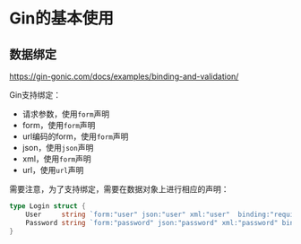 # Gin的基本使用

## 数据绑定

https://gin-gonic.com/docs/examples/binding-and-validation/

Gin支持绑定：

- 请求参数，使用`form`声明
- form，使用`form`声明
- url编码的form，使用`form`声明
- json，使用`json`声明
- xml，使用`form`声明
- url，使用`url`声明

需要注意，为了支持绑定，需要在数据对象上进行相应的声明：

```go
type Login struct {
	User     string `form:"user" json:"user" xml:"user"  binding:"required"`
	Password string `form:"password" json:"password" xml:"password" binding:"required"`
}
```
